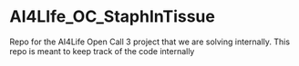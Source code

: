 # AI4LIfe_OC_StaphInTissue
Repo for the AI4Life Open Call 3 project that we are solving internally. This repo is meant to keep track of the code internally

